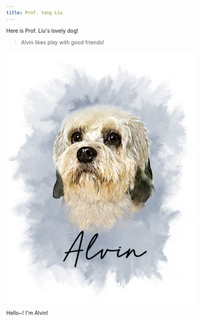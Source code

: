 ```yaml
---
title: Prof. Yang Liu
---
```


Here is Prof. Liu's lovely dog!

> Alvin likes play with good friends!

![Alvin](./alvin.jpg)

Hello~! I'm Alvin!

